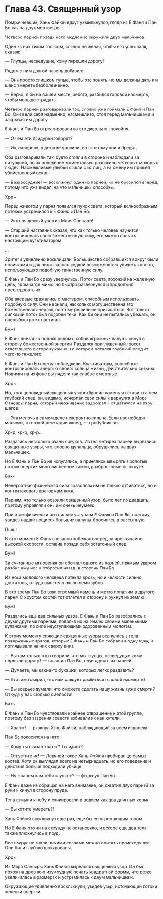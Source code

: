 # Глава 43. Священный узор


Помрачневший, Хань Фэйюй вдруг ухмыльнулся, глядя на Е Фаня и Пан Бо как на двух мертвецов.

Четверо парней позади него медленно окружили двух мальчиков.

Один из них тихим голосом, словно не желая, чтобы его услышали, сказал:

— Глупцы, несведущие, кому перешли дорогу!

Рядом с ним другой парень добавил:

— Они просто слишком тупые, чтобы это понять, но мы должны дать им шанс умереть безболезненно.

— Верно, я бы на вашем месте, ребята, разбился головой насмерть, чтобы меньше страдать.

Четверо парней разговаривали так, словно уже поймали Е Фаня и Пан Бо. Они вели себя надменно, насмешливо, стоя перед мальчишками и закрывая им дорогу

Е Фань и Пан Бо отреагировали на это довольно спокойно.

— О чем эти придурки говорят?

— Их, наверное, в детстве уронили, вот поэтому они и бредят.

Оба разговаривали так, будто стояли в стороне и наблюдали за ситуацией, но их поведение моментально разозлило четверых молодых людей. Насмешливые улыбки сошли с их лиц, а на смену им пришел убийственный оскал.

— Безрассудные! — воскликнул один из парней, но не бросился вперед, потому что уже видел, на что мальчишки способны.

Хрр~

Перед животом у парня появился пучок света, который волнообразным потоком устремился к Е Фаню и Пан Бо.

— Это священный узор из Моря Сансары!

— Старший наставник сказал, что как только человек научится контролировать свою божественную силу, его можно считать настоящим культиватором.

…

Зрители удивленно восклицали. Большинство собравшихся вокруг были новичками и для них казалось редкой возможностью увидеть кого-то, использующего подобную таинственную силу.

Е Фань и Пан Бо сразу увернулись. Поток света, похожий на железную цепь, промчался мимо, но быстро развернулся и продолжил преследовать их.

Оба впервые сражались с мастером, способным использовать подобную силу. Они не знали, насколько могущественна его божественная энергия, поэтому решили не прикасаться. Вот только сияющий поток был подобен тени. Как бы они не пытались убежать, он очень быстро их настигал.

Бум!

Е Фань внезапно поднял рядом с собой огромный валун и кинул в сторону божественной энергии. Раздался приглушенный грохот отлетевшего в сторону камня, на котором остался глубокий след от чего-то тяжелого.

Е Фань и Пан Бо слегка побледнели. Культиваторы, способные контролировать энергию своего кольца жизни, действительно сильны. Новички на их фоне выглядели как слабые смертные.

Хрр~

Но, хотя цеповидныйсвященный узоротбросил камень и оставил на нем глубокий след, он, видимо, исчерпал свои силы и вернулся в Море Сансары парня, который неожиданно задрожал и отшатнулся на пару шагов.

— Эта мелочь в самом деле невероятно сильна. Если нас победят малявки, то нашей репутации конец, — пробубнил он.

Хр-р, хр-р, хр-р…

Раздались несколько рваных звуков. Из тел четырех парней вырвались священные узоры, что, словно щупальца, обрушились на двух мальчишек.

Но Е Фань и Пан Бо не испугались, а принялись швырять в золотые потоки энергии многочисленные камни, разбросанные по округе.

Бах~

Невероятная физическая сила позволяла им не только отбиваться, но и контратаковать врагов камнями.

Парням, что только освоили священный узор, было лет по двадцать, поэтому управляли они им очень неумело.

При этом физически они сильно уступали Е Фаню и Пан Бо, поэтому, увидев надвигающиеся большие валуны, бросились в рассыпную.

Пшш!

В этот момент Е Фань внезапно побежал вперед на чрезвычайно высокой скорости, оставив позади себя остаточный след.

Бум!

За считанные мгновения он обогнал одного из парней, прямым ударом разбил ему нос и отбросил назад, в сторону Пан Бо.

Из носа молодого человека потекла кровь, но и челюсти сильно досталось, оттуда вылетело около семи зубов.

В это время Пан Бо взял огромный камень и метко попал им в другого парня. С хрустом костей тот отлетел в сторону и рухнул на землю.

Бум!

Раздались еще два сильных удара. Е Фань и Пан Бо разобрались с двумя другими парнями, повалив их на землю своими маленькими кулачками, по силе неуступающими здоровенным молотам.

К этому моменту сияющие священные узоры вернулись в тела поверженных врагов, которых Е Фань и Пан Бо собрали в одну кучу, и поглядывали на них сверху вниз.

— Вы там только что говорили, что мы глупцы, несведущие кому перешли дорогу? — спросил Пан Бо, пнув одного из парней.

— Думаете, мы какие-то букашки, которых легко раздавить?

— Кто там говорил, что нам следует разбиться головой насмерть?

— Вы всерьез думали, что сможете сделать нашу жизнь хуже смерти? Откуда у вас столько смелости!

Бах~

Е Фань и Пан Бо чувствовали крайнее отвращение к этой группе, поэтому без зазрения совести избивали их как хотели.

— Хватит! — рявкнул Хань Фэйюй, наблюдающий за всем издалека.

Пан Бо покосился на него:

— Кому ты сказал хватит? Ты идиот?

— Отпустите их! — Ледяной голос Хань Фэйюя пробирал до самых костей. Хотя он выглядел всего на четырнадцать, но его поведение и действия больше подходили убийце.

— Ну и зачем нам тебя слушать? — фыркнул Пан Бо.

Е Фань даже не обращал на него внимание, он схватил двух парней за руки и кинул в сторону пруда.

Тела взмыли к небу и спикировали в водоем как два длинных копья.

— Вы хотите умереть?!

Хань Фэйюй воскликнул еще раз, еще более угрожающим тоном.

Но Е Фаня это ни на секунду не остановило, и вскоре еще два тела также плюхнулись в пруд.

Все вокруг не знали, какими словами можно описать происходящее. Они были глубоко шокированы.

Хрр~

Из Моря Сансары Хань Фэйюя вырвался священный узор. Он был похож на древнюю изумрудную печать квадратной формы, что резко увеличилась в размерах и устремилась к двум мальчишкам.

Окружающие удивленно воскликнули, увидев узор, источающий потоки зеленой энергии.